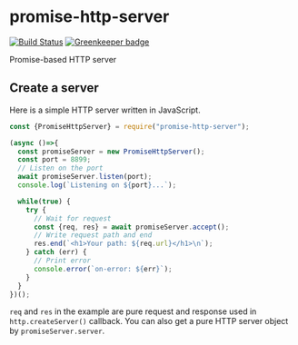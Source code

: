 # promise-http-server
[![Build Status](https://travis-ci.com/nwtgck/promise-http-server-npm.svg?token=TuxNpqznwwyy7hyJwBVm&branch=develop)](https://travis-ci.com/nwtgck/promise-http-server-npm) [![Greenkeeper badge](https://badges.greenkeeper.io/nwtgck/promise-http-server-npm.svg?token=b9adcffa0bb1bc9b8cbfde2c9781d4cc00cdb5f7035552c84a0aabb0c7a44987&ts=1536742116756)](https://greenkeeper.io/)

Promise-based HTTP server

## Create a server

Here is a simple HTTP server written in JavaScript.

```js
const {PromiseHttpServer} = require("promise-http-server");

(async ()=>{
  const promiseServer = new PromiseHttpServer();
  const port = 8899;
  // Listen on the port
  await promiseServer.listen(port);
  console.log(`Listening on ${port}...`);

  while(true) {
    try {
      // Wait for request
      const {req, res} = await promiseServer.accept();
      // Write request path and end
      res.end(`<h1>Your path: ${req.url}</h1>\n`);
    } catch (err) {
      // Print error
      console.error(`on-error: ${err}`);
    }
  }
})();
```

`req` and `res` in the example are pure request and response used in `http.createServer()` callback. You can also get a pure HTTP server object by  `promiseServer.server`.
